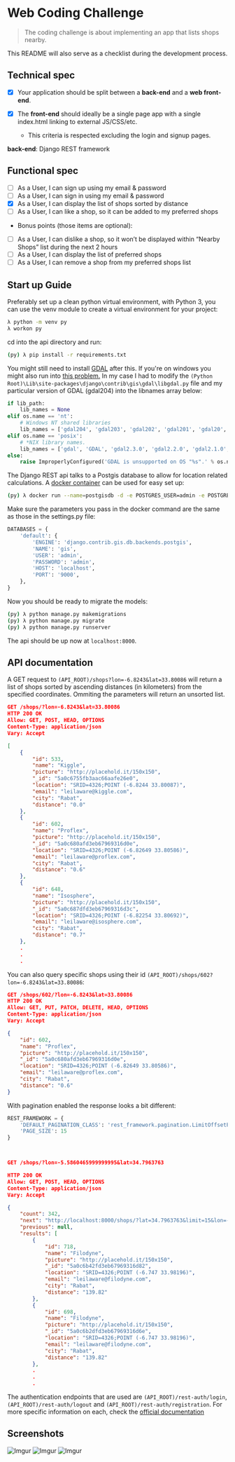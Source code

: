 # Web Coding Challenge

> The coding challenge is about implementing an app that lists shops nearby.

This README will also serve as a checklist during the development process.

## Technical spec

- [x] Your application should be split between a **back-end** and a **web front-end**.

- [x] The **front-end** should ideally be a single page app with a single index.html linking to external JS/CSS/etc.
  - This criteria is respected excluding the login and signup pages.

**back-end**: Django REST framework

## Functional spec

- [ ] As a User, I can sign up using my email & password
- [ ] As a User, I can sign in using my email & password
- [x] As a User, I can display the list of shops sorted by distance
- [ ] As a User, I can like a shop, so it can be added to my preferred shops

* Bonus points (those items are optional):

- [ ] As a User, I can dislike a shop, so it won’t be displayed within “Nearby Shops” list during the next 2 hours
- [ ] As a User, I can display the list of preferred shops
- [ ] As a User, I can remove a shop from my preferred shops list

## Start up Guide

Preferably set up a clean python virtual environment, with Python 3, you can use the venv module to create a virtual environment for your project:

```bash
λ python -m venv py
λ workon py
```

cd into the api directory and run:

```bash
(py) λ pip install -r requirements.txt
```

You might still need to install [GDAL](https://django.readthedocs.io/en/2.1.x/ref/contrib/gis/install) after this.
If you're on windows you might also run into [this problem.](https://stackoverflow.com/questions/44140241/geodjango-on-windows-try-setting-gdal-library-path-in-your-settings) In my case I had to modify the `(Python Root)\Lib\site-packages\django\contrib\gis\gdal\libgdal.py` file and my particular version of GDAL (gdal204) into the libnames array below:

```python
if lib_path:
    lib_names = None
elif os.name == 'nt':
    # Windows NT shared libraries
    lib_names = ['gdal204', 'gdal203', 'gdal202', 'gdal201', 'gdal20', 'gdal111']
elif os.name == 'posix':
    # *NIX library names.
    lib_names = ['gdal', 'GDAL', 'gdal2.3.0', 'gdal2.2.0', 'gdal2.1.0', 'gdal2.0.0', 'gdal1.11.0']
else:
    raise ImproperlyConfigured('GDAL is unsupported on OS "%s".' % os.name)
```

The Django REST api talks to a Postgis database to allow for location related calculations. A [docker container](https://hub.docker.com/r/kartoza/postgis) can be used for easy set up:

```bash
(py) λ docker run --name=postgisdb -d -e POSTGRES_USER=admin -e POSTGRES_PASS=admin -e POSTGRES_DBNAME=gis -p 9000:5432 kartoza/postgis
```

Make sure the parameters you pass in the docker command are the same as those in the settings.py file:

```python
DATABASES = {
    'default': {
        'ENGINE': 'django.contrib.gis.db.backends.postgis',
        'NAME': 'gis',
        'USER': 'admin',
        'PASSWORD': 'admin',
        'HOST': 'localhost',
        'PORT': '9000',
    },
}
```
Now you should be ready to migrate the models:

```bash
(py) λ python manage.py makemigrations
(py) λ python manage.py migrate
(py) λ python manage.py runserver
```
The api should be up now at `localhost:8000`.

## API documentation

A GET request to `(API_ROOT)/shops?lon=-6.8243&lat=33.80086` will return a list of shops sorted by ascending distances (in kilometers) from the specified coordinates. Ommiting the parameters will return an unsorted list. 

```json
GET /shops/?lon=-6.8243&lat=33.80086
HTTP 200 OK
Allow: GET, POST, HEAD, OPTIONS
Content-Type: application/json
Vary: Accept

[
    {
        "id": 533,
        "name": "Kiggle",
        "picture": "http://placehold.it/150x150",
        "_id": "5a0c6755fb3aac66aafe26e0",
        "location": "SRID=4326;POINT (-6.8244 33.80087)",
        "email": "leilaware@kiggle.com",
        "city": "Rabat",
        "distance": "0.0"
    },
    {
        "id": 602,
        "name": "Proflex",
        "picture": "http://placehold.it/150x150",
        "_id": "5a0c680afd3eb67969316d0e",
        "location": "SRID=4326;POINT (-6.82649 33.80586)",
        "email": "leilaware@proflex.com",
        "city": "Rabat",
        "distance": "0.6"
    },
    {
        "id": 648,
        "name": "Isosphere",
        "picture": "http://placehold.it/150x150",
        "_id": "5a0c687dfd3eb67969316d3c",
        "location": "SRID=4326;POINT (-6.82254 33.80692)",
        "email": "leilaware@isosphere.com",
        "city": "Rabat",
        "distance": "0.7"
    },
    .
    .
    .
```

You can also query specific shops using their id `(API_ROOT)/shops/602?lon=-6.8243&lat=33.80086`:

```json
GET /shops/602/?lon=-6.8243&lat=33.80086
HTTP 200 OK
Allow: GET, PUT, PATCH, DELETE, HEAD, OPTIONS
Content-Type: application/json
Vary: Accept

{
    "id": 602,
    "name": "Proflex",
    "picture": "http://placehold.it/150x150",
    "_id": "5a0c680afd3eb67969316d0e",
    "location": "SRID=4326;POINT (-6.82649 33.80586)",
    "email": "leilaware@proflex.com",
    "city": "Rabat",
    "distance": "0.6"
}
```

With pagination enabled the response looks a bit different:

```python
REST_FRAMEWORK = {
    'DEFAULT_PAGINATION_CLASS': 'rest_framework.pagination.LimitOffsetPagination',
    'PAGE_SIZE': 15
}
```
```json


GET /shops/?lon=-5.5860465999999995&lat=34.7963763

HTTP 200 OK
Allow: GET, POST, HEAD, OPTIONS
Content-Type: application/json
Vary: Accept

{
    "count": 342,
    "next": "http://localhost:8000/shops/?lat=34.7963763&limit=15&lon=-5.5860465999999995&offset=15",
    "previous": null,
    "results": [
        {
            "id": 718,
            "name": "Filodyne",
            "picture": "http://placehold.it/150x150",
            "_id": "5a0c6b42fd3eb67969316d82",
            "location": "SRID=4326;POINT (-6.747 33.98196)",
            "email": "leilaware@filodyne.com",
            "city": "Rabat",
            "distance": "139.82"
        },
        {
            "id": 698,
            "name": "Filodyne",
            "picture": "http://placehold.it/150x150",
            "_id": "5a0c6b2dfd3eb67969316d6e",
            "location": "SRID=4326;POINT (-6.747 33.98196)",
            "email": "leilaware@filodyne.com",
            "city": "Rabat",
            "distance": "139.82"
        },
        .
        .
        .
```

The authentication endpoints that are used are `(API_ROOT)/rest-auth/login`, `(API_ROOT)/rest-auth/logout` and `(API_ROOT)/rest-auth/registration`. For more specific information on each, check the [official documentation](https://django-rest-auth.readthedocs.io/en/latest/api_endpoints.html)

## Screenshots
![Imgur](https://i.imgur.com/RtpqvUM.png)
![Imgur](https://i.imgur.com/PURjCdT.png)
![Imgur](https://i.imgur.com/HNklDua.png)
